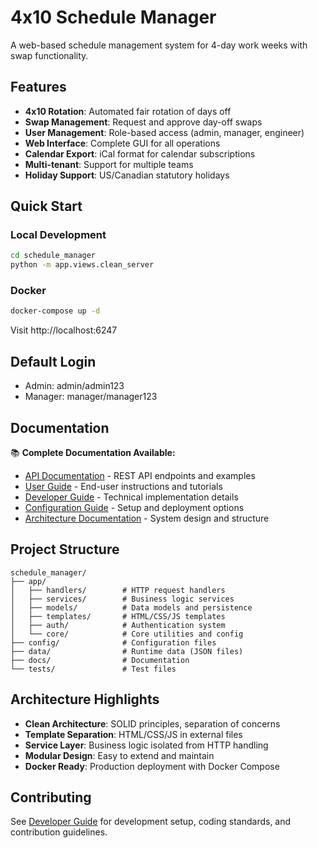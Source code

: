 # 4x10 Schedule Manager

A web-based schedule management system for 4-day work weeks with swap functionality.

## Features

- **4x10 Rotation**: Automated fair rotation of days off
- **Swap Management**: Request and approve day-off swaps
- **User Management**: Role-based access (admin, manager, engineer)
- **Web Interface**: Complete GUI for all operations
- **Calendar Export**: iCal format for calendar subscriptions
- **Multi-tenant**: Support for multiple teams
- **Holiday Support**: US/Canadian statutory holidays

## Quick Start

### Local Development
```bash
cd schedule_manager
python -m app.views.clean_server
```

### Docker
```bash
docker-compose up -d
```

Visit http://localhost:6247

## Default Login
- Admin: admin/admin123
- Manager: manager/manager123

## Documentation

📚 **Complete Documentation Available:**
- [API Documentation](docs/API.md) - REST API endpoints and examples
- [User Guide](docs/USER_GUIDE.md) - End-user instructions and tutorials
- [Developer Guide](docs/DEVELOPER_GUIDE.md) - Technical implementation details
- [Configuration Guide](docs/CONFIGURATION.md) - Setup and deployment options
- [Architecture Documentation](docs/ARCHITECTURE.md) - System design and structure

## Project Structure

```
schedule_manager/
├── app/
│   ├── handlers/        # HTTP request handlers
│   ├── services/        # Business logic services
│   ├── models/          # Data models and persistence
│   ├── templates/       # HTML/CSS/JS templates
│   ├── auth/            # Authentication system
│   └── core/            # Core utilities and config
├── config/              # Configuration files
├── data/                # Runtime data (JSON files)
├── docs/                # Documentation
└── tests/               # Test files
```

## Architecture Highlights

- **Clean Architecture**: SOLID principles, separation of concerns
- **Template Separation**: HTML/CSS/JS in external files
- **Service Layer**: Business logic isolated from HTTP handling
- **Modular Design**: Easy to extend and maintain
- **Docker Ready**: Production deployment with Docker Compose

## Contributing

See [Developer Guide](docs/DEVELOPER_GUIDE.md) for development setup, coding standards, and contribution guidelines.